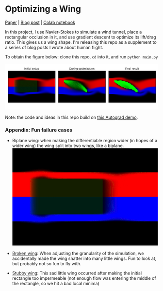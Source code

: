 # Optimizing a Wing

[Paper](https://greydanus.github.io/2020/10/14/optimizing-a-wing/) | [Blog post](https://greydanus.github.io/2020/10/14/optimizing-a-wing/) | [Colab notebook](https://colab.research.google.com/drive/1RTsSyr7B3THKVGp_44Oyh7rxBriOHzJ7)

In this project, I use Navier-Stokes to simulate a wind tunnel, place a rectangular occlusion in it, and use gradient descent to optimize its lift/drag ratio. This gives us a wing shape. I'm releasing this repo as a supplement to a series of blog posts I wrote about human flight.

To obtain the figure below: clone this repo, `cd` into it, and run `python main.py `

![optimize_wing.png](./static/optimize_wing.png)

Note: the code and ideas in this repo build on [this Autograd demo](https://github.com/HIPS/autograd/blob/master/examples/fluidsim/wing.png).

### Appendix: Fun failure cases

* Biplane wing: when making the differentiable region wider (in hopes of a wider wing) the wing split into two wings, like a biplane.
![biplane.gif](./static/biplane.gif)


* [Broken wing](https://drive.google.com/file/d/1aq-Cxvg4xwH7MOD4VJ57bUNimwx41L_2/view?usp=sharing): When adjusting the granularity of the simulation, we accidentally made the wing shatter into many little wings. Fun to look at, but probably not so fun to fly with.

* [Stubby wing](https://drive.google.com/file/d/1rwnlMd6etLoWvdqvyOeOcQY5cERk7YmS/view?usp=sharing): This sad little wing occurred after making the initial rectangle too impermeable (not enough flow was entering the middle of the rectangle, so we hit a bad local minima)
